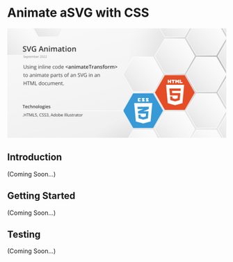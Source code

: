 # Animate aSVG with CSS

<img src="https://github.com/Hendrik-de-Wet/html-css-svg-rotating-cogs/blob/main/Resources/Images/html-css-svg-rotating-cogs.jpg"/>

## Introduction

(Coming Soon...)

## Getting Started

(Coming Soon...)

## Testing

(Coming Soon...)
